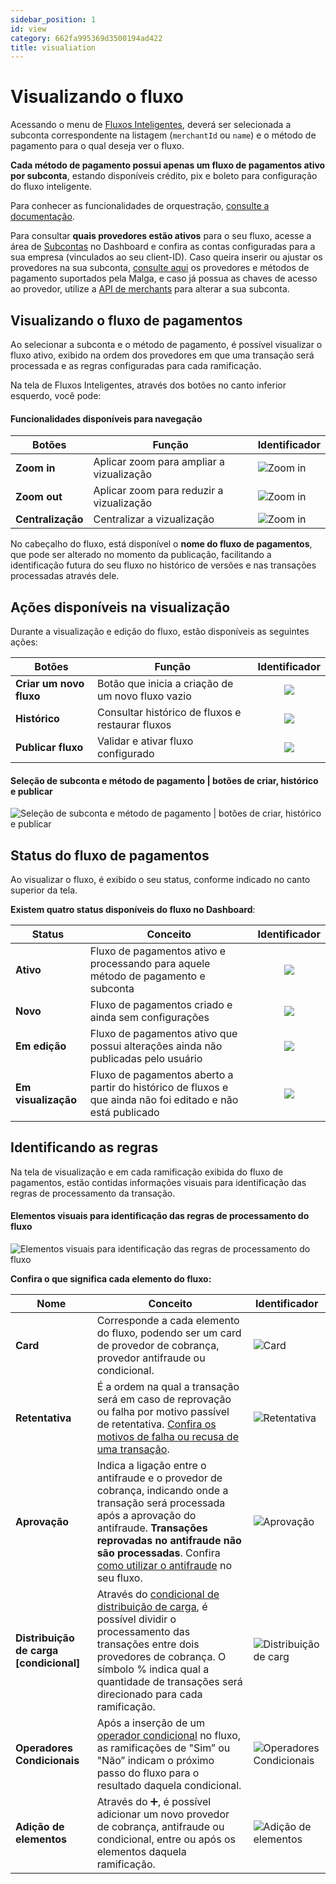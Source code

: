 ```yaml
---
sidebar_position: 1
id: view
category: 662fa995369d3500194ad422
title: visualiation
---
```


# Visualizando o fluxo

Acessando o menu de [Fluxos Inteligentes](https://dashboard.malga.io/app/smart-flows), deverá ser selecionada a subconta correspondente na listagem (`merchantId` ou `name`) e o método de pagamento para o qual deseja ver o fluxo.

**Cada método de pagamento possui apenas um fluxo de pagamentos ativo por subconta**, estando disponíveis crédito, pix e boleto para configuração do fluxo inteligente.

Para conhecer as funcionalidades de orquestração, [consulte a documentação](https://docs.malga.io/docs/flow-guide/intro).

Para consultar **quais provedores estão ativos** para o seu fluxo, acesse a área de [Subcontas](https://dashboard.malga.io/app/merchants) no Dashboard e confira as contas configuradas para a sua empresa (vinculados ao seu client-ID). Caso queira inserir ou ajustar os provedores na sua subconta, [consulte aqui](https://docs.malga.io/api#section/Provedores-e-meios-de-pagamentos-suportados) os provedores e métodos de pagamento suportados pela Malga, e caso já possua as chaves de acesso ao provedor, utilize a [API de merchants](https://docs.malga.io/api#tag/Merchants) para alterar a sua subconta.

## Visualizando o fluxo de pagamentos

Ao selecionar a subconta e o método de pagamento, é possível visualizar o fluxo ativo, exibido na ordem dos provedores em que uma transação será processada e as regras configuradas para cada ramificação.

Na tela de Fluxos Inteligentes, através dos botões no canto inferior esquerdo, você pode:

#### Funcionalidades disponíveis para navegação

| Botões            | Função                                   | Identificador                                             |
| ----------------- | ---------------------------------------- | --------------------------------------------------------- |
| **Zoom in**       | Aplicar zoom para ampliar a vizualização | ![Zoom in](/img/flow-guide/visualization/zoom_in.png)     |
| **Zoom out**      | Aplicar zoom para reduzir a vizualização | ![Zoom in](/img/flow-guide/visualization/zoom_out.png)    |
| **Centralização** | Centralizar a vizualização               | ![Zoom in](/img/flow-guide/visualization/centralizar.png) |

No cabeçalho do fluxo, está disponível o **nome do fluxo de pagamentos**, que pode ser alterado no momento da publicação, facilitando a identificação futura do seu fluxo no histórico de versões e nas transações processadas através dele.

## Ações disponíveis na visualização

Durante a visualização e edição do fluxo, estão disponíveis as seguintes ações:

| Botões                  | Função                                            | Identificador                                                                       |
| ----------------------- | ------------------------------------------------- | ----------------------------------------------------------------------------------- |
| **Criar um novo fluxo** | Botão que inicia a criação de um novo fluxo vazio | <div align="center"><img src="/img/flow-guide/visualization/new.png" /> </div>      |
| **Histórico**           | Consultar histórico de fluxos e restaurar fluxos  | <div align="center"><img src="/img/flow-guide/visualization/historic.png" /> </div> |
| **Publicar fluxo**      | Validar e ativar fluxo configurado                | <div align="center"><img src="/img/flow-guide/visualization/publish.png" /> </div>  |

#### Seleção de subconta e método de pagamento | botões de criar, histórico e publicar

![Seleção de subconta e método de pagamento | botões de criar, histórico e publicar](/img/flow-guide/visualization/menu.png)

## Status do fluxo de pagamentos

Ao visualizar o fluxo, é exibido o seu status, conforme indicado no canto superior da tela.

**Existem quatro status disponíveis do fluxo no Dashboard**:

| Status              | Conceito                                                                                                    | Identificador                                                                              |
| ------------------- | ----------------------------------------------------------------------------------------------------------- | ------------------------------------------------------------------------------------------ |
| **Ativo**           | Fluxo de pagamentos ativo e processando para aquele método de pagamento e subconta                          | <div align="center"><img  src="/img/flow-guide/visualization/status-active.png" /> </div>  |
| **Novo**            | Fluxo de pagamentos criado e ainda sem configurações                                                        | <div align="center"><img  src="/img/flow-guide/visualization/status-new.png" /> </div>     |
| **Em edição**       | Fluxo de pagamentos ativo que possui alterações ainda não publicadas pelo usuário                           | <div align="center"><img  src="/img/flow-guide/visualization/status-edit.png" /> </div>    |
| **Em visualização** | Fluxo de pagamentos aberto a partir do histórico de fluxos e que ainda não foi editado e não está publicado | <div align="center"><img  src="/img/flow-guide/visualization/status-viewing.png" /> </div> |

## Identificando as regras

Na tela de visualização e em cada ramificação exibida do fluxo de pagamentos, estão contidas informações visuais para identificação das regras de processamento da transação.

#### Elementos visuais para identificação das regras de processamento do fluxo

![Elementos visuais para identificação das regras de processamento do fluxo](/img/flow-guide/visualization/viewing.png)

**Confira o que significa cada elemento do fluxo:**

| Nome                                    | Conceito                                                                                                                                                                                                                                                                                                                                     | Identificador                                                                 |
| --------------------------------------- | -------------------------------------------------------------------------------------------------------------------------------------------------------------------------------------------------------------------------------------------------------------------------------------------------------------------------------------------- | ----------------------------------------------------------------------------- |
| **Card**                                | Corresponde a cada elemento do fluxo, podendo ser um card de provedor de cobrança, provedor antifraude ou condicional.                                                                                                                                                                                                                       | ![Card](/img/flow-guide/visualization/card.png)                               |
| **Retentativa**                         | É a ordem na qual a transação será em caso de reprovação ou falha por motivo passível de retentativa. [Confira os motivos de falha ou recusa de uma transação](https://docs.malga.io/docs/flow-guide/intro#tabela-de-causas-de-falha).                                                                                                       | ![Retentativa](/img/flow-guide/visualization/retry.png)                       |
| **Aprovação**                           | Indica a ligação entre o antifraude e o provedor de cobrança, indicando onde a transação será processada após a aprovação do antifraude. **Transações reprovadas no antifraude não são processadas**. Confira [como utilizar o antifraude](https://docs.malga.io/docs/flow-guide/intro#comportamento-de-provedores-antifraude) no seu fluxo. | ![Aprovação](/img/flow-guide/visualization/approve.png)                       |
| **Distribuição de carga [condicional]** | Através do [condicional de distribuição de carga](https://docs.malga.io/docs/flow-guide/intro#distribui%C3%A7%C3%A3o-de-carga), é possível dividir o processamento das transações entre dois provedores de cobrança. O símbolo % indica qual a quantidade de transações será direcionado para cada ramificação.                              | ![Distribuição de carg](/img/flow-guide/visualization/charge-conditional.png) |
| **Operadores Condicionais**             | Após a inserção de um [operador condicional](https://docs.malga.io/docs/flow-guide/intro#tabela-de-operadores-suportados) no fluxo, as ramificações de "Sim” ou "Não” indicam o próximo passo do fluxo para o resultado daquela condicional.                                                                                                 | ![Operadores Condicionais](/img/flow-guide/visualization/operators.png)       |
| **Adição de elementos**                 | Através do :heavy_plus_sign:, é possível adicionar um novo provedor de cobrança, antifraude ou condicional, entre ou após os elementos daquela ramificação.                                                                                                                                                                                  | ![Adição de elementos](/img/flow-guide/visualization/add.png)                 |
